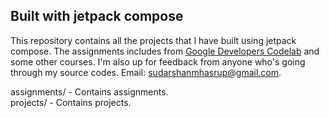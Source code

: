 
## Built with jetpack compose
This repository contains all the projects that I have built using jetpack compose. The assignments includes from 
[Google Developers Codelab](https://katherineoelsner.com/) and some other courses. I'm also up for feedback from anyone who's going through my source codes. 
Email: [sudarshanmhasrup@gmail.com](mailto://sudarshanmhasrup@gmail.com).

<div>
  assignments/ - Contains assignments.
  <br />
  projects/ - Contains projects.
</div>
